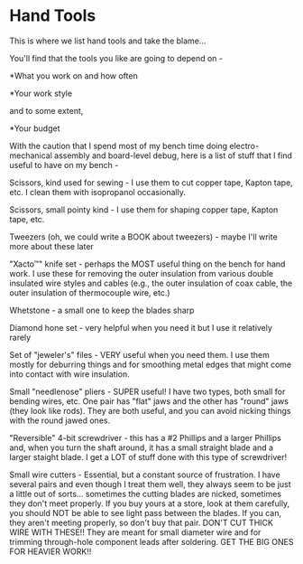 # Hand Tools

This is where we list hand tools and take the blame...

You'll find that the tools you like are going to depend on -

*What you work on and how often

*Your work style

and to some extent,

*Your budget

With the caution that I spend most of my bench time doing electro-mechanical assembly and board-level debug, here is a list of stuff that I find useful to have on my bench -

Scissors, kind used for sewing - I use them to cut copper tape, Kapton tape, etc. I clean them with isopropanol occasionally.

Scissors, small pointy kind - I use them for shaping copper tape, Kapton tape, etc.

Tweezers (oh, we could write a BOOK about tweezers) - maybe I'll write more about these later

"Xacto™" knife set - perhaps the MOST useful thing on the bench for hand work. I use these for removing the outer insulation from various double insulated wire styles and cables (e.g., the outer insulation of coax cable, the outer insulation of thermocouple wire, etc.)

Whetstone - a small one to keep the blades sharp

Diamond hone set - very helpful when you need it but I use it relatively rarely

Set of "jeweler's" files - VERY useful when you need them. I use them mostly for deburring things and for smoothing metal edges that might come into contact with wire insulation.

Small "needlenose" pliers - SUPER useful! I have two types, both small for bending wires, etc. One pair has "flat" jaws and the other has "round" jaws (they look like rods). They are both useful, and you can avoid nicking things with the round jawed ones.

"Reversible" 4-bit screwdriver - this has a #2 Phillips and a larger Phillips and, when you turn the shaft around, it has a small straight blade and a larger staight blade. I get a LOT of stuff done with this type of screwdriver!

Small wire cutters - Essential, but a constant source of frustration. I have several pairs and even though I treat them well, they always seem to be just a little out of sorts... sometimes the cutting blades are nicked, sometimes they don't meet properly. If you buy yours at a store, look at them carefully, you should NOT be able to see light pass between the blades. If you can, they aren't meeting properly, so don't buy that pair. DON'T CUT THICK WIRE WITH THESE!! They are meant for small diameter wire and for trimming through-hole component leads after soldering. GET THE BIG ONES FOR HEAVIER WORK!!

